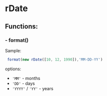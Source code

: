 # rDate
## Functions:

### - format()

Sample:
```javascript
 format(new rDate([10, 12, 1990]),'MM-DD-YY')
```
options:
- `'MM'` - months
- `'DD'` - days
- `'YYYY'` / `'YY'` - years